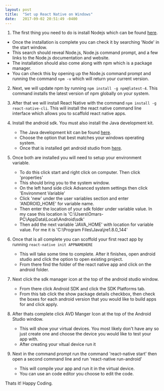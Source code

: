 ```yaml
---
layout: post
title:  "Set up React Native on Windows"
date:   2017-09-02 20:51:49 -0400
---
```



1. The first thing you need to do is install Nodejs which can be found [here](https://nodejs.org/en/).
  * Once the installation is complete you can check it by searching 'Node' in the start window. 
  * This search should reveal Node.js, Node.js command prompt, and a few links to the Node.js documentation and website.
  * The installation should also come along with npm which is a package manager. 
  * You can check this by opening up the Node.js command prompt and running the command `npm -v` which will return your current version.

2. Next, we will update npm by running `npm install -g npm@latest-4`. This command installs the latest version of npm globally on your system.

3. After that we will install React Native with the command `npm install -g react-native-cli`. This will install the react native command line interface which allows you to scaffold react native apps.

4. Install the android sdk. You must also install the Java development kit.
   * The Java development kit can be found [here](http://www.oracle.com/technetwork/java/javase/downloads/jdk8-downloads-2133151.html).
   * Choose the option that best matches your windows operating system.
   * Once that is installed get android studio from [here](https://developer.android.com/studio/install.html).

5. Once both are installed you will need to setup your environment variable.
    * To do this click start and right click on computer. Then click 'properties'
    * This should bring you to the system window.
    * On the left hand side click Advanced system settings then click 'Environment Variable'
    * Click 'new' under the user variables section and enter 'ANDROID_HOME' for variable name.
    * Then enter the location of your sdk folder under variable value. In my case this location is 'C:\Users\Omars-PC\AppData\Local\Android\sdk'
    * Then add the next variable 'JAVA_HOME' with location for variable value. For me it is 'C:\Program Files\Java\jre1.8.0_144'
 
6. Once that is all complete you can scoffold your first react app by running `react-native init APPNAMEHERE`
    * This will take some time to complete. After it finishes, open android studio and click the option to open existing project.
    * From there find the folder of the react native app and click on the android folder.
   
7. Next click the sdk manager icon at the top of the android studio window.
    * From there click Android SDK and click the SDK Platforms tab.
    * From this tab click the show package details checkbox, then check the boxes for each android version that you would like to build apps for and click apply.

8. After thats complete click AVD Manger Icon at the top of the Android Studio window.
    * This will show your virtual devices. You most likely don't have any so just create one and choose the device you would like to test your app with.
    * After creating your vitual device run it 

9. Next in the command prompt run the command 'react-native start' then open a second command line and run 'react-native run-android' 
    * This will compile your app and run it in the virtual device. 
    * You can use an code editor you choose to edit the code.

Thats it! Happy Coding.
